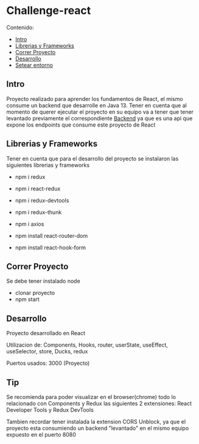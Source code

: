 
# Challenge-react

Contenido:

- [Intro](#intro)
- [Librerias y Frameworks](#librerias-y-frameworks)
- [Correr Proyecto](#correr-proyecto)
- [Desarrollo](#desarrollo)
- [Setear entorno](#setear-entorno)


## Intro
Proyecto realizado para aprender los fundamentos de React, el mismo consume un backend que desarrolle en Java 13. Tener en cuenta que al momento de querer ejecutar el proyecto en su equipo va a tener que tener levantado previamente el correspondiente [Backend](https://github.com/csulak/challenge) ya que es una api que expone los endpoints que consume este proyecto de React


## Librerias y Frameworks
Tener en cuenta que para el desarrollo del proyecto se instalaron las siguientes librerias y frameworks

- npm i redux

- npm i react-redux

- npm i redux-devtools

- npm i redux-thunk

- npm i axios

- npm install react-router-dom

- npm install react-hook-form


## Correr Proyecto

Se debe tener instalado node

- clonar proyecto
- npm start


## Desarrollo
Proyecto desarrollado en React

Utilizacion de: Components, Hooks, router, userState, useEffect, useSelector, store, Ducks, redux

Puertos usados: 3000 (Proyecto)


## Tip

Se recomienda para poder visualizar en el browser(chrome) todo lo relacionado con Components y Redux las siguientes 2 extensiones: React Developer Tools y Redux DevTools

Tambien recordar tener instalada la extension CORS Unblock, ya que el proyecto esta consumiendo un backend "levantado" en el mismo equipo expuesto en el puerto 8080

